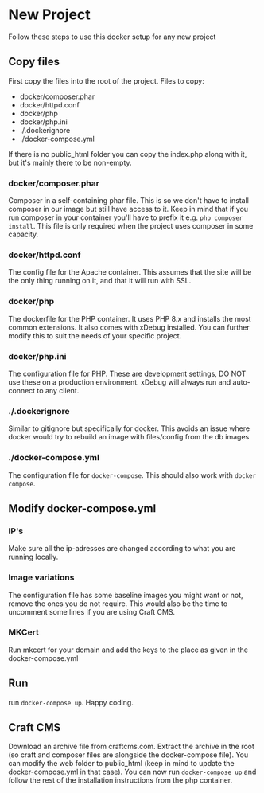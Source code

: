 # New Project
Follow these steps to use this docker setup for any new project

## Copy files
First copy the files into the root of the project.
Files to copy:
 - docker/composer.phar
 - docker/httpd.conf
 - docker/php
 - docker/php.ini
 - ./.dockerignore
 - ./docker-compose.yml

If there is no public_html folder you can copy the index.php along with it, but it's mainly there to be non-empty.

### docker/composer.phar
Composer in a self-containing phar file. This is so we don't have to install composer in our image but still have access to it. Keep in mind that if you run composer in your container you'll have to prefix it e.g. `php composer install`. This file is only required when the project uses composer in some capacity.

### docker/httpd.conf
The config file for the Apache container. This assumes that the site will be the only thing running on it, and that it will run with SSL.

### docker/php
The dockerfile for the PHP container. It uses PHP 8.x and installs the most common extensions. It also comes with xDebug installed. You can further modify this to suit the needs of your specific project.

### docker/php.ini
The configuration file for PHP. These are development settings, DO NOT use these on a production environment. xDebug will always run and auto-connect to any client.

### ./.dockerignore
Similar to gitignore but specifically for docker. This avoids an issue where docker would try to rebuild an image with files/config from the db images

### ./docker-compose.yml
The configuration file for `docker-compose`. This should also work with `docker compose`.

## Modify docker-compose.yml

### IP's
Make sure all the ip-adresses are changed according to what you are running locally.

### Image variations
The configuration file has some baseline images you might want or not, remove the ones you do not require. This would also be the time to uncomment some lines if you are using Craft CMS.

### MKCert
Run mkcert for your domain and add the keys to the place as given in the docker-compose.yml

## Run
run `docker-compose up`. Happy coding.

## Craft CMS
Download an archive file from craftcms.com. Extract the archive in the root (so craft and composer files are alongside the docker-compose file). You can modify the web folder to public_html (keep in mind to update the docker-compose.yml in that case). You can now run `docker-compose up` and follow the rest of the installation instructions from the php container.
